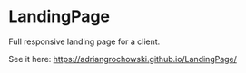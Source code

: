 # LandingPage

Full responsive landing page for a client. 

See it here: https://adriangrochowski.github.io/LandingPage/
